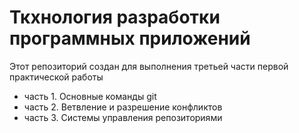 # Ткхнология разработки программных приложений
Этот репозиторий создан для выполнения третьей части первой практической работы

- часть 1. Основные команды git
- часть 2. Ветвление и разрешение конфликтов
- часть 3. Системы управления репозиториями
